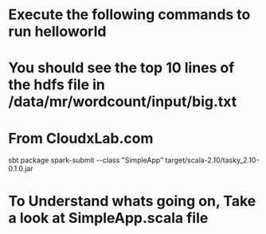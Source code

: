 # Execute the following commands to run helloworld
# You should see the top 10 lines of the hdfs file in /data/mr/wordcount/input/big.txt 
# From CloudxLab.com

sbt package
spark-submit  --class "SimpleApp"  target/scala-2.10/tasky_2.10-0.1.0.jar

# To Understand whats going on, Take a look at SimpleApp.scala file

